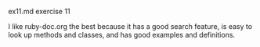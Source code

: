 ex11.md
exercise 11

I like ruby-doc.org the best because it has a good search feature, is easy
to look up methods and classes, and has good examples and definitions.